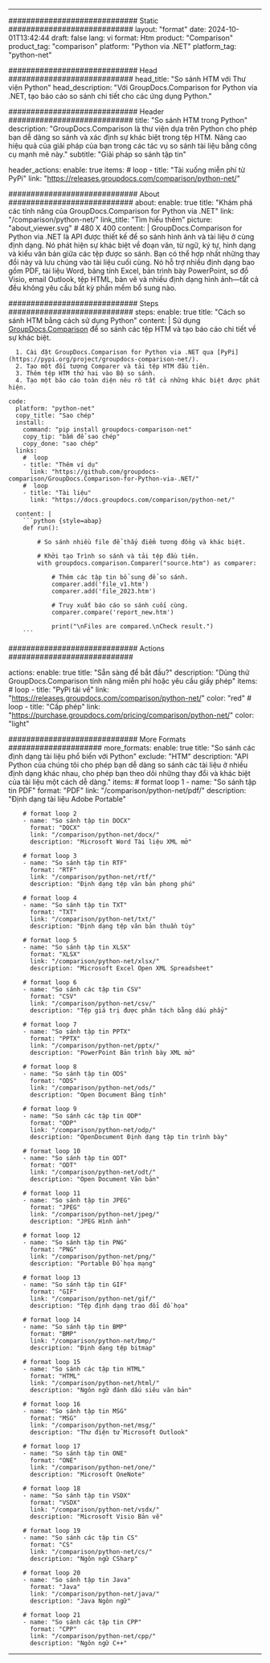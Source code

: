 
---
############################# Static ############################
layout: "format"
date:  2024-10-01T13:42:44
draft: false
lang: vi
format: Htm
product: "Comparison"
product_tag: "comparison"
platform: "Python via .NET"
platform_tag: "python-net"

############################# Head ############################
head_title: "So sánh HTM với Thư viện Python"
head_description: "Với GroupDocs.Comparison for Python via .NET, tạo báo cáo so sánh chi tiết cho các ứng dụng Python."

############################# Header ############################
title: "So sánh HTM trong Python" 
description: "GroupDocs.Comparison là thư viện dựa trên Python cho phép bạn dễ dàng so sánh và xác định sự khác biệt trong tệp HTM. Nâng cao hiệu quả của giải pháp của bạn trong các tác vụ so sánh tài liệu bằng công cụ mạnh mẽ này."
subtitle: "Giải pháp so sánh tập tin" 

header_actions:
  enable: true
  items:
    #  loop
    - title: "Tải xuống miễn phí từ PyPi"
      link: "https://releases.groupdocs.com/comparison/python-net/"
      
############################# About ############################
about:
    enable: true
    title: "Khám phá các tính năng của GroupDocs.Comparison for Python via .NET"
    link: "/comparison/python-net/"
    link_title: "Tìm hiểu thêm"
    picture: "about_viewer.svg" # 480 X 400
    content: |
       GroupDocs.Comparison for Python via .NET là API được thiết kế để so sánh hình ảnh và tài liệu ở cùng định dạng. Nó phát hiện sự khác biệt về đoạn văn, từ ngữ, ký tự, hình dạng và kiểu văn bản giữa các tệp được so sánh. Bạn có thể hợp nhất những thay đổi này và lưu chúng vào tài liệu cuối cùng. Nó hỗ trợ nhiều định dạng bao gồm PDF, tài liệu Word, bảng tính Excel, bản trình bày PowerPoint, sơ đồ Visio, email Outlook, tệp HTML, bản vẽ và nhiều định dạng hình ảnh—tất cả đều không yêu cầu bất kỳ phần mềm bổ sung nào.

############################# Steps ############################
steps:
    enable: true
    title: "Cách so sánh HTM bằng cách sử dụng Python"
    content: |
      Sử dụng [GroupDocs.Comparison](https://products.groupdocs.com/comparison/python-net/) để so sánh các tệp HTM và tạo báo cáo chi tiết về sự khác biệt.
      
      1. Cài đặt GroupDocs.Comparison for Python via .NET qua [PyPi](https://pypi.org/project/groupdocs-comparison-net/).
      2. Tạo một đối tượng Comparer và tải tệp HTM đầu tiên.
      3. Thêm tệp HTM thứ hai vào Bộ so sánh.
      4. Tạo một báo cáo toàn diện nêu rõ tất cả những khác biệt được phát hiện.
   
    code:
      platform: "python-net"
      copy_title: "Sao chép"
      install:
        command: "pip install groupdocs-comparison-net"
        copy_tip: "bấm để sao chép"
        copy_done: "sao chép"
      links:
        #  loop
        - title: "Thêm ví dụ"
          link: "https://github.com/groupdocs-comparison/GroupDocs.Comparison-for-Python-via-.NET/"
        #  loop
        - title: "Tài liệu"
          link: "https://docs.groupdocs.com/comparison/python-net/"
          
      content: |
        ```python {style=abap}
        def run():

            # So sánh nhiều file để thấy điểm tương đồng và khác biệt.

            # Khởi tạo Trình so sánh và tải tệp đầu tiên.
            with groupdocs.comparison.Comparer("source.htm") as comparer:

                # Thêm các tập tin bổ sung để so sánh.
                comparer.add('file_v1.htm')
                comparer.add('file_2023.htm')

                # Truy xuất báo cáo so sánh cuối cùng.
                comparer.compare('report_new.htm')

                print("\nFiles are compared.\nCheck result.")
        ```            

############################# Actions ############################

actions:
  enable: true
  title: "Sẵn sàng để bắt đầu?"
  description: "Dùng thử GroupDocs.Comparison tính năng miễn phí hoặc yêu cầu giấy phép"
  items:
    #  loop
    - title: "PyPi tải về"
      link: "https://releases.groupdocs.com/comparison/python-net/"
      color: "red"
        #  loop
    - title: "Cấp phép"
      link: "https://purchase.groupdocs.com/pricing/comparison/python-net/"
      color: "light"


############################# More Formats #####################
more_formats:
    enable: true
    title: "So sánh các định dạng tài liệu phổ biến với Python"
    exclude: "HTM"
    description: "API Python của chúng tôi cho phép bạn dễ dàng so sánh các tài liệu ở nhiều định dạng khác nhau, cho phép bạn theo dõi những thay đổi và khác biệt của tài liệu một cách dễ dàng."
    items: 
        # format loop 1
        - name: "So sánh tập tin PDF"
          format: "PDF"
          link: "/comparison/python-net/pdf/"
          description: "Định dạng tài liệu Adobe Portable"

        # format loop 2
        - name: "So sánh tập tin DOCX"
          format: "DOCX"
          link: "/comparison/python-net/docx/"
          description: "Microsoft Word Tài liệu XML mở"

        # format loop 3
        - name: "So sánh tập tin RTF"
          format: "RTF"
          link: "/comparison/python-net/rtf/"
          description: "Định dạng tệp văn bản phong phú"

        # format loop 4
        - name: "So sánh tập tin TXT"
          format: "TXT"
          link: "/comparison/python-net/txt/"
          description: "Định dạng tệp văn bản thuần túy"

        # format loop 5
        - name: "So sánh tập tin XLSX"
          format: "XLSX"
          link: "/comparison/python-net/xlsx/"
          description: "Microsoft Excel Open XML Spreadsheet"

        # format loop 6
        - name: "So sánh các tập tin CSV"
          format: "CSV"
          link: "/comparison/python-net/csv/"
          description: "Tệp giá trị được phân tách bằng dấu phẩy"

        # format loop 7
        - name: "So sánh tập tin PPTX"
          format: "PPTX"
          link: "/comparison/python-net/pptx/"
          description: "PowerPoint Bản trình bày XML mở"

        # format loop 8
        - name: "So sánh tập tin ODS"
          format: "ODS"
          link: "/comparison/python-net/ods/"
          description: "Open Document Bảng tính"

        # format loop 9
        - name: "So sánh các tập tin ODP"
          format: "ODP"
          link: "/comparison/python-net/odp/"
          description: "OpenDocument Định dạng tập tin trình bày"

        # format loop 10
        - name: "So sánh tập tin ODT"
          format: "ODT"
          link: "/comparison/python-net/odt/"
          description: "Open Document Văn bản"

        # format loop 11
        - name: "So sánh tập tin JPEG"
          format: "JPEG"
          link: "/comparison/python-net/jpeg/"
          description: "JPEG Hình ảnh"

        # format loop 12
        - name: "So sánh tập tin PNG"
          format: "PNG"
          link: "/comparison/python-net/png/"
          description: "Portable Đồ họa mạng"

        # format loop 13
        - name: "So sánh tập tin GIF"
          format: "GIF"
          link: "/comparison/python-net/gif/"
          description: "Tệp định dạng trao đổi đồ họa"

        # format loop 14
        - name: "So sánh tập tin BMP"
          format: "BMP"
          link: "/comparison/python-net/bmp/"
          description: "Định dạng tệp bitmap"

        # format loop 15
        - name: "So sánh các tập tin HTML"
          format: "HTML"
          link: "/comparison/python-net/html/"
          description: "Ngôn ngữ đánh dấu siêu văn bản"

        # format loop 16
        - name: "So sánh tập tin MSG"
          format: "MSG"
          link: "/comparison/python-net/msg/"
          description: "Thư điện tử Microsoft Outlook"

        # format loop 17
        - name: "So sánh tập tin ONE"
          format: "ONE"
          link: "/comparison/python-net/one/"
          description: "Microsoft OneNote"

        # format loop 18
        - name: "So sánh tập tin VSDX"
          format: "VSDX"
          link: "/comparison/python-net/vsdx/"
          description: "Microsoft Visio Bản vẽ"

        # format loop 19
        - name: "So sánh các tập tin CS"
          format: "CS"
          link: "/comparison/python-net/cs/"
          description: "Ngôn ngữ CSharp"

        # format loop 20
        - name: "So sánh tập tin Java"
          format: "Java"
          link: "/comparison/python-net/java/"
          description: "Java Ngôn ngữ"
          
        # format loop 21
        - name: "So sánh các tập tin CPP"
          format: "CPP"
          link: "/comparison/python-net/cpp/"
          description: "Ngôn ngữ C++"
---
